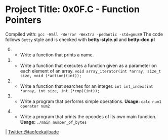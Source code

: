 # Project Title: 0x0F.C - Function Pointers

Compiled with: ``` gcc -Wall -Werror -Wextra -pedantic -std=gnu89 ```
The code follows ``` Betty ``` style and is checked with **betty-style.pl** and **betty-doc.pl** 

0. - Write a function that prints a name.
1. - Write a function that executes a function given as a parameter on each element of an array. 
``` void array_iterator(int *array, size_t size, void (*action)(int)); ```
2. - Write a function that searches for an integer. ``` int int_index(int *array, int size, int (*cmp)(int)); ```
3. - Write a program that performs simple operations. **Usage:** ``` calc num1 operator num2 ```
4. - Write a program that prints the opcodes of its own main function. **Usage:** ``` ./main number_of_bytes ```

| [Twitter:@taofeekajibade](https://www.twitter.com/taofeekajibade) 
